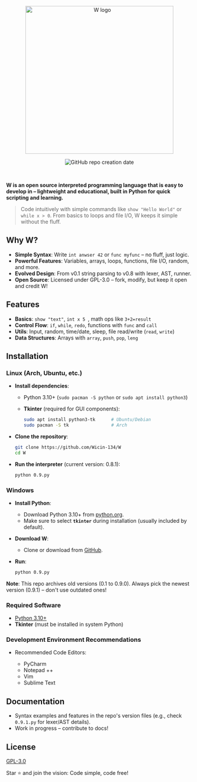 <p align="center">
  <img src="https://raw.githubusercontent.com/Wicin-134/W/refs/heads/main/w%20logo.png" width="400px" alt="W logo">
</p>
<p align="center">
  <img src="https://img.shields.io/badge/created-2025-brightgreen?style=for-the-badge" alt="GitHub repo creation date">
</p>
<br>



**W is an open source interpreted programming language that is easy to develop in – lightweight and educational, built in Python for quick scripting and learning.**

> Code intuitively with simple commands like `show "Hello World"` or `while x > 0`. From basics to loops and file I/O, W keeps it simple without the fluff.

## Why W?

* **Simple Syntax**: Write `int anwser 42` or `func myfunc` – no fluff, just logic.
* **Powerful Features**: Variables, arrays, loops, functions, file I/O, random, and more.
* **Evolved Design**: From v0.1 string parsing to v0.8 with lexer, AST, runner.
* **Open Source**: Licensed under GPL-3.0 – fork, modify, but keep it open and credit W!

## Features

* **Basics**: `show "text"`, `int x 5 `, math ops like `3+2=result`
* **Control Flow**: `if`, `while`, `redo`, functions with `func` and `call`
* **Utils**: Input, random, time/date, sleep, file read/write (`read`, `write`)
* **Data Structures**: Arrays with `array`, `push`, `pop`, `leng`

## Installation

### Linux (Arch, Ubuntu, etc.)

* **Install dependencies**:

  * Python 3.10+ (`sudo pacman -S python` or `sudo apt install python3`)
  * **Tkinter** (required for GUI components):

    ```bash
    sudo apt install python3-tk      # Ubuntu/Debian
    sudo pacman -S tk                # Arch
    ```
* **Clone the repository**:

  ```bash
  git clone https://github.com/Wicin-134/W
  cd W
  ```
* **Run the interpreter** (current version: 0.8.1):

  ```bash
  python 0.9.py
  ```

### Windows

* **Install Python**:

  * Download Python 3.10+ from [python.org](https://www.python.org/downloads/).
  * Make sure to select **`tkinter`** during installation (usually included by default).
* **Download W**:

  * Clone or download from [GitHub](https://github.com/Wicin-134/W).
* **Run**:

  ```bash
  python 0.9.py
  ```

**Note**: This repo archives old versions (0.1 to 0.9.0). Always pick the newest version (0.9.1) – don't use outdated ones!

### Required Software

* [Python 3.10+](https://www.python.org/downloads/)
* **Tkinter** (must be installed in system Python)

### Development Environment Recommendations

* Recommended Code Editors:

  * PyCharm
  * Notepad ++
  * Vim
  * Sublime Text

## Documentation

* Syntax examples and features in the repo's version files (e.g., check `0.9.1.py` for lexer/AST details).
* Work in progress – contribute to docs!

## License

[GPL-3.0](LICENSE)

Star ⭐ and join the vision: Code simple, code free!


